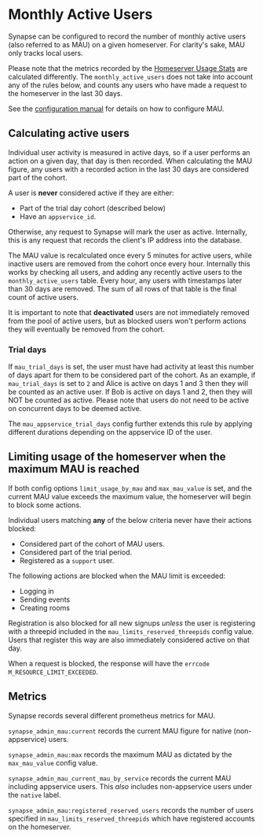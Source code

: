 # Monthly Active Users

Synapse can be configured to record the number of monthly active users (also referred to as MAU) on a given homeserver.
For clarity's sake, MAU only tracks local users.

Please note that the metrics recorded by the [Homeserver Usage Stats](/usage/administration/monitoriing/reporting_homeserver_usage_statistics)
are calculated differently. The `monthly_active_users` does not take into account any of the rules below, and counts any users 
who have made a request to the homeserver in the last 30 days.

See the [configuration manual](/usage/configuration/config_documentation.html#limit_usage_by_mau) for details on how to configure MAU.

## Calculating active users

Individual user activity is measured in active days, so if a user performs an action on a given day, that day is then recorded. When
calculating the MAU figure, any users with a recorded action in the last 30 days are considered part of the cohort.

A user is **never** considered active if they are either:
 - Part of the trial day cohort (described below)
 - Have an `appservice_id`.

Otherwise, any request to Synapse will mark the user as active. Internally, this is any request that records
the client's IP address into the database.

The MAU value is recalculated once every 5 minutes for active users, while inactive users are removed from the cohort once every hour.
Internally this works by checking all users, and adding any recently active users to the `monthly_active_users` table. Every hour, any
users with timestamps later than 30 days are removed. The sum of all rows of that table is the final count of active users.

It is important to note that **deactivated** users are not immediately removed from the pool of active users, but as blocked users won't
perform actions they will eventually be removed from the cohort.

### Trial days

If `mau_trial_days` is set, the user must have had activity at least this number of days apart for them to be considered part of the cohort.
As an example, if `mau_trial_days` is set to `2` and Alice is active on days 1 and 3 then they will be counted as an active user. If Bob
is active on days 1 and 2, then they will NOT be counted as active. Please note that users do not need to be active on concurrent days to
be deemed active.  

The `mau_appservice_trial_days` config further extends this rule by applying different durations depending on the appservice ID of the user.


## Limiting usage of the homeserver when the maximum MAU is reached

If both config options `limit_usage_by_mau` and `max_mau_value` is set, and the current MAU value exceeds the maximum value, the 
homeserver will begin to block some actions.

Individual users matching **any** of the below criteria never have their actions blocked:
  - Considered part of the cohort of MAU users.
  - Considered part of the trial period.
  - Registered as a `support` user. 

The following actions are blocked when the MAU limit is exceeded:
  - Logging in
  - Sending events
  - Creating rooms

Registration is also blocked for all new signups *unless* the user is registering with a threepid included in the `mau_limits_reserved_threepids`
config value. Users that register this way are also immediately considered active on that day.

When a request is blocked, the response will have the `errcode` `M_RESOURCE_LIMIT_EXCEEDED`.

## Metrics

Synapse records several different prometheus metrics for MAU.

`synapse_admin_mau:current` records the current MAU figure for native (non-appservice) users.

`synapse_admin_mau:max` records the maximum MAU as dictated by the `max_mau_value` config value.

`synapse_admin_mau_current_mau_by_service` records the current MAU including appservice users. This *also*
includes non-appservice users under the `native` label.

`synapse_admin_mau:registered_reserved_users` records the number of users specified in `mau_limits_reserved_threepids` which have
registered accounts on the homeserver.
